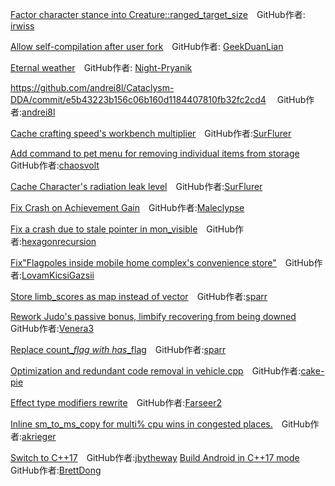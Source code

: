 [Factor character stance into Creature::ranged_target_size](https://github.com/CleverRaven/Cataclysm-DDA/pull/62940)&emsp;GitHub作者: [irwiss](https://github.com/irwiss)

[Allow self-compilation after user fork](https://github.com/CleverRaven/Cataclysm-DDA/pull/62696)&emsp;GitHub作者: [GeekDuanLian](https://github.com/GeekDuanLian) 

[Eternal weather](https://github.com/CleverRaven/Cataclysm-DDA/pull/59707)&emsp;GitHub作者: [Night-Pryanik](https://github.com/Night-Pryanik)

https://github.com/andrei8l/Cataclysm-DDA/commit/e5b43223b156c06b160d1184407810fb32fc2cd4 &emsp;GitHub作者:[andrei8l](https://github.com/andrei8l)

[Cache crafting speed's workbench multiplier](https://github.com/CleverRaven/Cataclysm-DDA/pull/66018)&emsp;GitHub作者:[SurFlurer](https://github.com/SurFlurer)

[Add command to pet menu for removing individual items from storage](https://github.com/cataclysmbnteam/Cataclysm-BN/pull/2868)&emsp;GitHub作者:[chaosvolt](https://github.com/chaosvolt)

[Cache Character's radiation leak level](https://github.com/CleverRaven/Cataclysm-DDA/pull/66112)&emsp;GitHub作者:[SurFlurer](https://github.com/SurFlurer)

[Fix Crash on Achievement Gain](https://github.com/CleverRaven/Cataclysm-DDA/pull/64996)&emsp;GitHub作者:[Maleclypse](https://github.com/Maleclypse)

[Fix a crash due to stale pointer in mon_visible](https://github.com/CleverRaven/Cataclysm-DDA/pull/65442)&emsp;GitHub作者:[hexagonrecursion](https://github.com/hexagonrecursion)

[Fix"Flagpoles inside mobile home complex's convenience store"](https://github.com/CleverRaven/Cataclysm-DDA/pull/64906)&emsp;GitHub作者:[LovamKicsiGazsii](https://github.com/LovamKicsiGazsii)

[Store limb_scores as map instead of vector](https://github.com/CleverRaven/Cataclysm-DDA/pull/64776)&emsp;GitHub作者:[sparr](https://github.com/sparr)

[Rework Judo's passive bonus, limbify recovering from being downed](https://github.com/CleverRaven/Cataclysm-DDA/pull/64083)&emsp;GitHub作者:[Venera3](https://github.com/Venera3)

[Replace count_*_flag with has_*_flag](https://github.com/CleverRaven/Cataclysm-DDA/pull/64759)&emsp;GitHub作者:[sparr](https://github.com/sparr)

[Optimization and redundant code removal in vehicle.cpp](https://github.com/CleverRaven/Cataclysm-DDA/pull/64059)&emsp;GitHub作者:[cake-pie](https://github.com/cake-pie)

[Effect type modifiers rewrite](https://github.com/CleverRaven/Cataclysm-DDA/pull/63056)&emsp;GitHub作者:[Farseer2](https://github.com/Farseer2)

[Inline sm_to_ms_copy for multi% cpu wins in congested places.](https://github.com/CleverRaven/Cataclysm-DDA/pull/66889)&emsp;GitHub作者:[akrieger](https://github.com/akrieger)

[Switch to C++17](https://github.com/CleverRaven/Cataclysm-DDA/pull/64152)&emsp;GitHub作者:[jbytheway](https://github.com/jbytheway)
[Build Android in C++17 mode](https://github.com/CleverRaven/Cataclysm-DDA/pull/64305)&emsp;GitHub作者:[BrettDong](https://github.com/BrettDong)